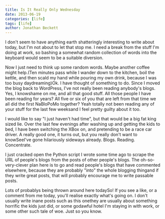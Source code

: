 ```yaml
---
title: Is It Really Only Wednesday
date: 2013-06-19
categories: [life]
tags: [life]
author: Jonathan Beckett
---
```


I don't seem to have anything earth shatteringly interesting to write about today, but I'm not about to let that stop me. I need a break from the stuff I'm doing at work, so bashing a somewhat random collection of words into the keyboard would seem to be a suitable diversion.

Now I just need to think up some random words. Maybe another coffee might help.(Ten minutes pass while I wander down to the kitchen, boil the kettle, and then scald my hand while pouring my own drink, because I was too busy daydreaming)Ok. I have thought of something to do. Since I moved the blog back to WordPress, I've not really been reading anybody's blogs. Yes, I knowshame on me, and all that good stuff. All those people I have been reading for years? All five or six of you that are left from that time we all did the first NaBloPoMo together? Yeah totally not been reading any of your stuff for the last few weeksand I feel pretty guilty about it too.

I would like to say "I just haven't had time", but that would be a big fat king sized lie. Over the last few evenings after washing up and getting the kids to bed, I have been switching the XBox on, and pretending to be a race car driver. A really good one, it turns out, but you really don't want to knowSeeI've gone hilariously sideways already. Blogs. Reading. Concentrate.

I just cracked open the Python script I wrote some time ago to scrape the URL of people's blogs from the posts of other people's blogs. The oh-so-very-clever plan here is to go and read people's blogs that have commented elsewhere, because they are probably "into" the whole blogging thingand if they write great posts, that will probably encourage me to write passable posts.

Lots of probablys being thrown around here todaySo! If you see a like, or a comment from me today, you'll realise exactly what's going on. I don't usually write inane posts such as this onethey are usually about something horrific the kids just did, or some godawful hotel I'm staying in with work, or some other such tale of woe. Just so you know.